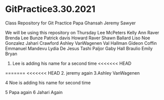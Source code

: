# GitPractice3.30.2021

Class Repository for Git Practice
Papa Ghansah
Jeremy Sawyer

We will be using this repository on Thursday
Lee McPeters
Kelly Ann Raver
Brenda Lee Bunze
Patrick davis
Howard Raver
Shawn Ballard
Liso
Noe Gonzalez
Jahari Crawford
Ashley VanWagenen
Val Hallman
Gideon Coffin
Emmanuel Mandevu
Lydia De Jesus
Tashi Paljor
Gaby Hall
Braulio
Emily Bryan

1. Lee is adding his name for a second time
   <<<<<<< HEAD

=======
<<<<<<< HEAD 2. jeremy again
3.Ashley VanWagenen

4 Noe is adding his name for second time

5 Papa again
6 Jahari Again 